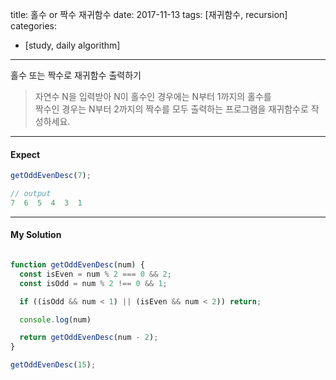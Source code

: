 title: 홀수 or 짝수 재귀함수
date: 2017-11-13
tags: [재귀함수, recursion]
categories:
- [study, daily algorithm]
---

홀수 또는 짝수로 재귀함수 출력하기

<!-- more -->

>자연수 N을 입력받아 N이 홀수인 경우에는 N부터 1까지의 홀수를  
>짝수인 경우는 N부터 2까지의 짝수를 모두 출력하는 프로그램을 재귀함수로 작성하세요.

---

#### Expect
```js
getOddEvenDesc(7);

// output
7  6  5  4  3  1
```

---

#### My Solution
```js

function getOddEvenDesc(num) {
  const isEven = num % 2 === 0 && 2;
  const isOdd = num % 2 !== 0 && 1;

  if ((isOdd && num < 1) || (isEven && num < 2)) return;

  console.log(num)

  return getOddEvenDesc(num - 2);
}

getOddEvenDesc(15);
```